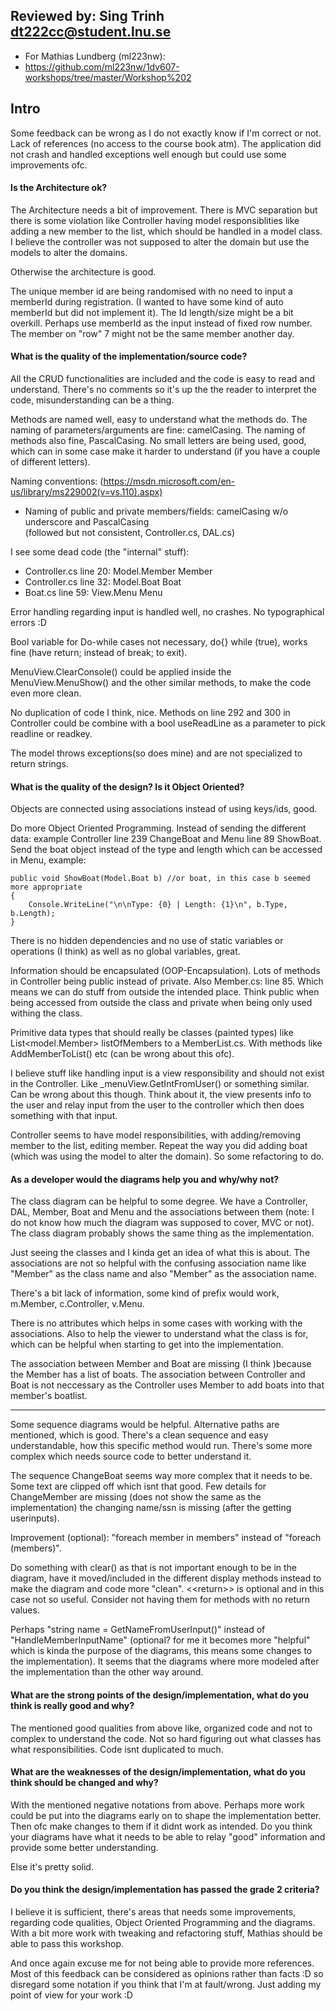 
## Reviewed by: Sing Trinh dt222cc@student.lnu.se
- For Mathias Lundberg (ml223nw):
 - https://github.com/ml223nw/1dv607-workshops/tree/master/Workshop%202

## Intro
Some feedback can be wrong as I do not exactly know if I'm correct or not. Lack of references (no access to the course book atm). The application did not crash and handled exceptions well enough but could use some improvements ofc.

#### Is the Architecture ok?
The Architecture needs a bit of improvement. There is MVC separation but there is some violation like Controller having model responsiblities like adding a new member to the list, which should be handled in a model class. I believe the controller was not supposed to alter the domain but use the models to alter the domains.

Otherwise the architecture is good.

The unique member id are being randomised with no need to input a memberId during registration. (I wanted to have some kind of auto memberId but did not implement it). The Id length/size might be a bit overkill. Perhaps use memberId as the input instead of fixed row number. The member on "row" 7 might not be the same member another day.

#### What is the quality of the implementation/source code?
All the CRUD functionalities are included and the code is easy to read and understand. There's no comments so it's up the the reader to interpret the code, misunderstanding can be a thing.

Methods are named well, easy to understand what the methods do. The naming of parameters/arguments are fine: camelCasing. The naming of methods also fine, PascalCasing. No small letters are being used, good, which can in some case make it harder to understand (if you have a couple of different letters).

Naming conventions: (https://msdn.microsoft.com/en-us/library/ms229002(v=vs.110).aspx)
- Naming of public and private members/fields: camelCasing w/o underscore and PascalCasing<br>(followed but not consistent, Controller.cs, DAL.cs)

I see some dead code (the "internal" stuff):
- Controller.cs line 20: Model.Member Member
- Controller.cs line 32: Model.Boat Boat
- Boat.cs line 59: View.Menu Menu

Error handling regarding input is handled well, no crashes. No typographical errors :D

Bool variable for Do-while cases not necessary, do{} while (true), works fine (have return; instead of break; to exit).

MenuView.ClearConsole() could be applied inside the MenuView.MenuShow() and the other similar methods, to make the code even more clean.

No duplication of code I think, nice. Methods on line 292 and 300 in Controller could be combine with a bool useReadLine as a parameter to pick readline or readkey.

The model throws exceptions(so does mine) and are not specialized to return strings.

#### What is the quality of the design? Is it Object Oriented?
Objects are connected using associations instead of using keys/ids, good.

Do more Object Oriented Programming. Instead of sending the different data: example Controller line 239 ChangeBoat and Menu line 89 ShowBoat. Send the boat object instead of the type and length which can be accessed in Menu, example: 

    public void ShowBoat(Model.Boat b) //or boat, in this case b seemed more appropriate
    {
        Console.WriteLine("\n\nType: {0} | Length: {1}\n", b.Type, b.Length);
    }

There is no hidden dependencies and no use of static variables or operations (I think) as well as no global variables, great.

Information should be encapsulated (OOP-Encapsulation). Lots of methods in Controller being public instead of private. Also Member.cs: line 85. Which means we can do stuff from outside the intended place. Think public when being accessed from outside the class and private when being only used withing the class.

Primitive data types that should really be classes (painted types) like List\<model.Member\> listOfMembers to a MemberList.cs. With methods like AddMemberToList() etc (can be wrong about this ofc).

I believe stuff like handling input is a view responsibility and should not exist in the Controller. Like _menuView.GetIntFromUser() or something similar. Can be wrong about this though. Think about it, the view presents info to the user and relay input from the user to the controller which then does something with that input.

Controller seems to have model responsibilities, with adding/removing member to the list, editing member. Repeat the way you did adding boat (which was using the model to alter the domain). So some refactoring to do.

#### As a developer would the diagrams help you and why/why not?
The class diagram can be helpful to some degree. We have a Controller, DAL, Member, Boat and Menu and the associations between them (note: I do not know how much the diagram was supposed to cover, MVC or not). The class diagram probably shows the same thing as the implementation.

Just seeing the classes and I kinda get an idea of what this is about. The associations are not so helpful with the confusing association name like "Member" as the class name and also "Member" as the association name.

There's a bit lack of information, some kind of prefix would work, m.Member, c.Controller, v.Menu.

There is no attributes which helps in some cases with working with the associations. Also to help the viewer to understand what the class is for, which can be helpful when starting to get into the implementation.

The association between Member and Boat are missing (I think )because the Member has a list of boats. The association between Controller and Boat is not neccessary as the Controller uses Member to add boats into that member's boatlist.

---------------------------------

Some sequence diagrams would be helpful. Alternative paths are mentioned, which is good. There's a clean sequence and easy understandable, how this specific method would run. There's some more complex which needs source code to better understand it.

The sequence ChangeBoat seems way more complex that it needs to be. Some text are clipped off which isnt that good. Few details for ChangeMember are missing (does not show the same as the implementation) the changing name/ssn is missing (after the getting userinputs).

Improvement (optional): "foreach member in members" instead of "foreach (members)".

Do something with clear() as that is not important enough to be in the diagram, have it moved/included in the different display methods instead to make the diagram and code more "clean". \<\<return\>\> is optional and in this case not so useful. Consider not having them for methods with no return values.

Perhaps "string name = GetNameFromUserInput()" instead of "HandleMemberInputName" (optional? for me it becomes more "helpful" which is kinda the purpose of the diagrams, this means some changes to the implementation). It seems that the diagrams where more modeled after the implementation than the other way around.

#### What are the strong points of the design/implementation, what do you think is really good and why?
The mentioned good qualities from above like, organized code and not to complex to understand the code. Not so hard figuring out what classes has what responsibilities. Code isnt duplicated to much.

#### What are the weaknesses of the design/implementation, what do you think should be changed and why?
With the mentioned negative notations from above. Perhaps more work could be put into the diagrams early on to shape the implementation better. Then ofc make changes to them if it didnt work as intended. Do you think your diagrams have what it needs to be able to relay "good" information and provide some better understanding.

Else it's pretty solid.

#### Do you think the design/implementation has passed the grade 2 criteria?
I believe it is sufficient, there's areas that needs some improvements, regarding code qualities, Object Oriented Programming and the diagrams. With a bit more work with tweaking and refactoring stuff, Mathias should be able to pass this workshop.

And once again excuse me for not being able to provide more references. Most of this feedback can be considered as opinions rather than facts :D so disregard some notation if you think that I'm at fault/wrong. Just adding my point of view for your work :D